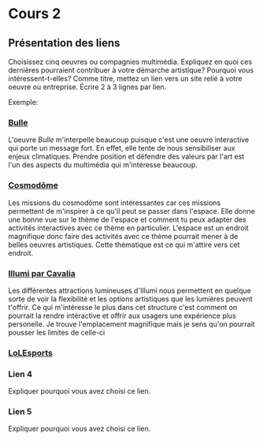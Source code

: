 # Cours 2
## Présentation des liens
Choisissez cinq oeuvres ou compagnies multimédia. Expliquez en quoi ces dernières pourraient contribuer à votre démarche artistique? Pourquoi vous intéressent-t-elles? Comme titre, mettez un lien vers un site relié à votre oeuvre ou entreprise. Écrire 2 à 3 lignes par lien.

Exemple: 
### [Bulle](https://www.onf.ca/interactif/bulle/) 
L'oeuvre *Bulle* m'interpelle beaucoup puisque c'est une oeuvre interactive qui porte un message fort. En effet, elle tente de nous sensibiliser aux enjeux climatiques. Prendre position et défendre des valeurs par l'art est l'un des aspects du multimédia qui m'intéresse beaucoup. 

### [Cosmodôme](https://cosmodome.org/) 
Les missions du cosmodôme sont intéressantes car ces missions permettent de m'inspirer à ce qu'il peut se passer dans l'espace. Elle donne une bonne vue sur le thème de l'espace et comment tu peux adapter des activités interactives avec ce thème en particulier. L'espace est un endroit magnifique donc faire des activités avec ce thème pourrait mener à de belles oeuvres artistiques. Cette thématique est ce qui m'attire vers cet endroit.

### [Illumi par Cavalia](https://laval.illumi.com/)
Les différentes attractions lumineuses d'Illumi nous permettent en quelque sorte de voir la flexibilité et les options artistiques que les lumières peuvent t'offrir.
Ce qui m'intéresse le plus dans cet structure c'est comment on pourrait la rendre intéractive et offrir aux usagers une expérience plus personelle. Je trouve l'emplacement magnifique mais je sens qu'on pourrait pousser les limites de celle-ci

### [LoLEsports](https://www.youtube.com/c/lolesports)


### Lien 4 
Expliquer pourquoi vous avez choisi ce lien. 

### Lien 5 
Expliquer pourquoi vous avez choisi ce lien. 

